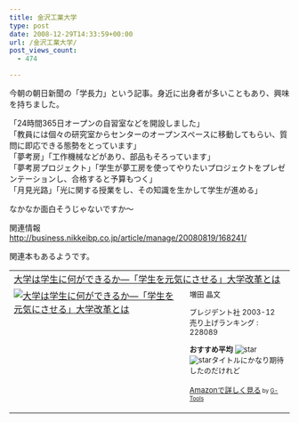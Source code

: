 ```yaml
---
title: 金沢工業大学
type: post
date: 2008-12-29T14:33:59+00:00
url: /金沢工業大学/
post_views_count:
  - 474

---
```

今朝の朝日新聞の「学長力」という記事。身近に出身者が多いこともあり、興味を持ちました。

「24時間365日オープンの自習室などを開設しました」  
「教員には個々の研究室からセンターのオープンスペースに移動してもらい、質問に即応できる態勢をとっています」  
「夢考房」「工作機械などがあり、部品もそろっています」  
「夢考房プロジェクト」「学生が夢工房を使ってやりたいプロジェクトをプレゼンテーションし、合格すると予算もつく」  
「月見光路」「光に関する授業をし、その知識を生かして学生が進める」

なかなか面白そうじゃないですか～

関連情報  
<a title="http://business.nikkeibp.co.jp/article/manage/20080819/168241/" href="http://business.nikkeibp.co.jp/article/manage/20080819/168241/" target="_blank">http://business.nikkeibp.co.jp/article/manage/20080819/168241/</a>

関連本もあるようです。

<table cellpadding="5" border="0">
  <tr>
    <td colspan="2">
      <a href="http://www.amazon.co.jp/%E5%A4%A7%E5%AD%A6%E3%81%AF%E5%AD%A6%E7%94%9F%E3%81%AB%E4%BD%95%E3%81%8C%E3%81%A7%E3%81%8D%E3%82%8B%E3%81%8B%E2%80%95%E3%80%8C%E5%AD%A6%E7%94%9F%E3%82%92%E5%85%83%E6%B0%97%E3%81%AB%E3%81%95%E3%81%9B%E3%82%8B%E3%80%8D%E5%A4%A7%E5%AD%A6%E6%94%B9%E9%9D%A9%E3%81%A8%E3%81%AF-%E5%A2%97%E7%94%B0-%E6%99%B6%E6%96%87/dp/4833490978%3FSubscriptionId%3D0G91FPYVW6ZGWBH4Y9G2%26tag%3Dkonnokiyotaka-22%26linkCode%3Dxm2%26camp%3D2025%26creative%3D165953%26creativeASIN%3D4833490978" target="_blank">大学は学生に何ができるか―「学生を元気にさせる」大学改革とは</a><img height="1" alt="" src="http://www.assoc-amazon.jp/e/ir?t=konnokiyotaka-22&l=ur2&o=9" width="1" border="0" />
    </td>
  </tr>
  
  <tr>
    <td valign="top">
      <a href="http://www.amazon.co.jp/%E5%A4%A7%E5%AD%A6%E3%81%AF%E5%AD%A6%E7%94%9F%E3%81%AB%E4%BD%95%E3%81%8C%E3%81%A7%E3%81%8D%E3%82%8B%E3%81%8B%E2%80%95%E3%80%8C%E5%AD%A6%E7%94%9F%E3%82%92%E5%85%83%E6%B0%97%E3%81%AB%E3%81%95%E3%81%9B%E3%82%8B%E3%80%8D%E5%A4%A7%E5%AD%A6%E6%94%B9%E9%9D%A9%E3%81%A8%E3%81%AF-%E5%A2%97%E7%94%B0-%E6%99%B6%E6%96%87/dp/4833490978%3FSubscriptionId%3D0G91FPYVW6ZGWBH4Y9G2%26tag%3Dkonnokiyotaka-22%26linkCode%3Dxm2%26camp%3D2025%26creative%3D165953%26creativeASIN%3D4833490978" target="_blank"><img alt="大学は学生に何ができるか―「学生を元気にさせる」大学改革とは" src="https://i0.wp.com/ecx.images-amazon.com/images/I/510ZHR4KZKL._SL160_.jpg" border="0" data-recalc-dims="1" /></a>
    </td>
    <td valign="top">
      <font size="-1">増田 晶文</p>
      <p>
        プレジデント社 2003-12<br />売り上げランキング : 228089
      </p>
      <p>
        <strong>おすすめ平均 </strong><img alt="star" src="https://i2.wp.com/g-images.amazon.com/images/G/01/detail/stars-2-0.gif" data-recalc-dims="1" /><br /><img alt="star" src="https://i2.wp.com/g-images.amazon.com/images/G/01/detail/stars-2-0.gif" data-recalc-dims="1" />タイトルにかなり期待したのだけれど
      </p>
      <p>
        <a href="http://www.amazon.co.jp/%E5%A4%A7%E5%AD%A6%E3%81%AF%E5%AD%A6%E7%94%9F%E3%81%AB%E4%BD%95%E3%81%8C%E3%81%A7%E3%81%8D%E3%82%8B%E3%81%8B%E2%80%95%E3%80%8C%E5%AD%A6%E7%94%9F%E3%82%92%E5%85%83%E6%B0%97%E3%81%AB%E3%81%95%E3%81%9B%E3%82%8B%E3%80%8D%E5%A4%A7%E5%AD%A6%E6%94%B9%E9%9D%A9%E3%81%A8%E3%81%AF-%E5%A2%97%E7%94%B0-%E6%99%B6%E6%96%87/dp/4833490978%3FSubscriptionId%3D0G91FPYVW6ZGWBH4Y9G2%26tag%3Dkonnokiyotaka-22%26linkCode%3Dxm2%26camp%3D2025%26creative%3D165953%26creativeASIN%3D4833490978" target="_blank">Amazonで詳しく見る</a></font><font size="-2"> by <a href="http://www.goodpic.com/mt/aws/index.html">G-Tools</a></font></td> </tr> </tbody> </table>